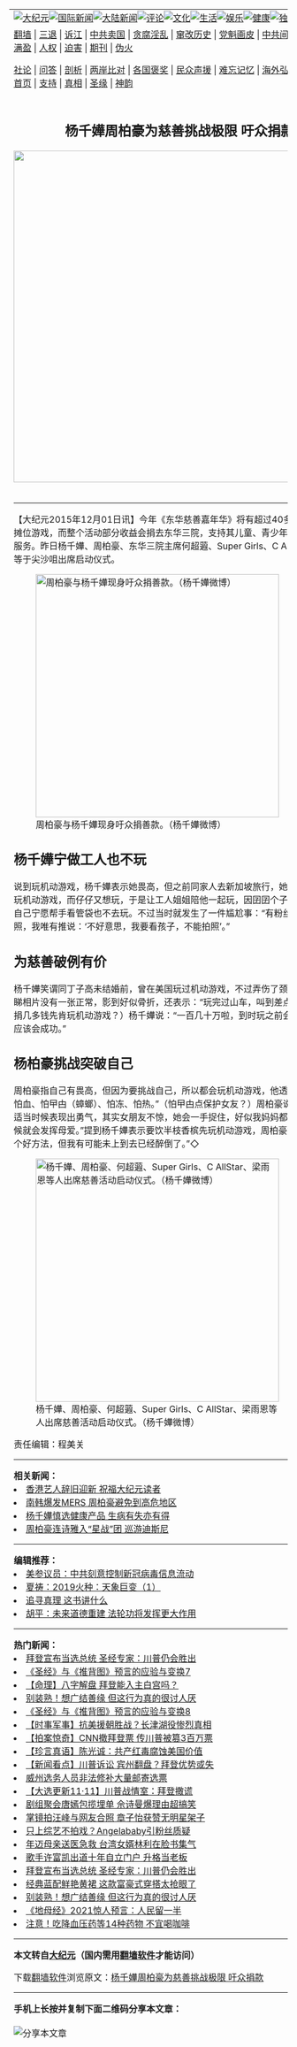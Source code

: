 <a name="1" id="1" target="_blank"></a><span id="1"></span>  <table align=center border="0"><tr><td colspan="2" valign=TOP><a href="/gb/nsc413.md#1"><img src="https://raw.githubusercontent.com/rnchof3247/www/master/t/djy/1.jpg" title="大纪元"></a><a href="/gb/n24hr.md#1"><img src="https://raw.githubusercontent.com/rnchof3247/www/master/t/djy/3.jpg" title="国际新闻"></a><a href="/gb/nsc413.md#1"><img src="https://raw.githubusercontent.com/rnchof3247/www/master/t/djy/4.jpg" title="大陆新闻"></a><a href="/gb/news392.md#1"><img src="https://raw.githubusercontent.com/rnchof3247/www/master/t/djy/5.jpg" title="评论"></a><a href="/gb/news2007.md#1"><img src="https://raw.githubusercontent.com/rnchof3247/www/master/t/djy/6.jpg" title="文化"></a><a href="/gb/news2008.md#1"><img src="https://raw.githubusercontent.com/rnchof3247/www/master/t/djy/7.jpg" title="生活"></a><a href="/gb/ncyule.md#1"><img src="https://raw.githubusercontent.com/rnchof3247/www/master/t/djy/8.jpg" title="娱乐"></a><a href="/gb/nsc1002.md#1"><img src="https://raw.githubusercontent.com/rnchof3247/www/master/t/djy/9.jpg" title="健康"><a href="/gb/nf6092.md#1"><img src="https://raw.githubusercontent.com/rnchof3247/www/master/t/djy/10a.jpg" title="独家"></a><a href="/gb/nf4514.md#1"><img src="https://raw.githubusercontent.com/rnchof3247/www/master/t/djy/12a.jpg" title="头条"></a></td></tr>  <tr><td colspan="2" valign=TOP><a target="_blank" href="https://github.com/bannedbook/fanqiang/wiki">翻墙</a> | <a target="_blank" href="/gb/nf5657.md#1">三退</a> | <a target="_blank" href="/gb/nf6124.md#1">诉江</a> | <a target="_blank" href="/gb/nf1176117.md#1">中共卖国</a> | <a target="_blank" href="/gb/nf5773.md#1">贪腐淫乱</a> | <a target="_blank" href="/gb/nf1176115.md#1">窜改历史</a> | <a target="_blank" href="/gb/nf1176107.md#1">党魁画皮</a> | <a target="_blank" href="/gb/nf1320400.md#1">中共间谍</a> | <a target="_blank" href="/gb/nf1176114.md#1">破坏传统</a> | <a target="_blank" href="https://github.com/fqnews/ntdtv/blob/master/gb/prog447_1.md#1">恶贯满盈</a> | <a target="_blank" href="/gb/ncid278.md#1">人权</a> | <a target="_blank" href="/gb/nf1176111.md#1">迫害</a> | <a target="_blank" href="https://gitlab.com/szzdlab/mh-qikan/blob/master/README.md#1">期刊</a> | <a target="_blank" href="/gb/nf5562.md#1">伪火</a></p>
<p><a target="_blank" href="/gb/9p.md#1">社论</a> | <a target="_blank" href="/gb/nf4378.md#1">问答</a> | <a target="_blank" href="/gb/nf5792.md#1">剖析</a> | <a target="_blank" href="/gb/nf5735.md#1">两岸比对</a> | <a target="_blank" href="/gb/nf6119.md#1">各国褒奖</a> | <a target="_blank" href="/gb/nf6120.md#1">民众声援</a> | <a target="_blank" href="/gb/nf1188594.md#1">难忘记忆</a> | <a target="_blank" href="/gb/nf3180.md#1">海外弘传</a> | <a target="_blank" href="/gb/nf5410.md#1">万人上访</a> | <a target="_blank" href="https://github.com/bannedbook/fanqiang/wiki">平台首页</a> | <a target="_blank" href="/gb/nf4386.md#1">支持</a> | <a target="_blank" href="/gb/nf4389.md#1">真相</a> | <a target="_blank" href="/gb/nf5790.md#1">圣缘</a> | <a target="_blank" href="/gb/nf4786.md#1">神韵</a></td></tr>  <tr><td valign=TOP width="626"><h2 align=center>杨千嬅周柏豪为慈善挑战极限 吁众捐款</h2>  <img width="600" src="https://i.epochtimes.com/assets/uploads/2020/11/joe-biden-dnm-djy-1104-320x200.jpg" />  <h6></h6>  <hr>  	<p>【大纪元2015年12月01日讯】今年《东华慈善嘉年华》将有超过40多款机动游戏及摊位游戏，而整个活动部分收益会捐去东华三院，支持其儿童、青少年及低收入家庭服务。昨日<ahref="/gb/tag/%E6%9D%A8%E5%8D%83%E5%AC%85.md#1">杨千嬅</a>、<ahref="/gb/tag/%E5%91%A8%E6%9F%8F%E8%B1%AA.md#1">周柏豪</a>、东华三院主席何超蕸、Super Girls、C AllStar、梁雨恩等于尖沙咀出席启动仪式。<br />  	<figure id="attachment_6536344" style="width: 440px" class="wp-caption aligncenter"><img src="https://i.epochtimes.com/assets/uploads/2015/12/1511301747571470.jpg" alt="周柏豪与杨千嬅现身吁众捐善款。（杨千嬅微博）" title="周柏豪与杨千嬅现身吁众捐善款。（杨千嬅微博）" width="440" b="661"  	class="size-large wp-image-6536344" /></a><figcaption class="wp-caption-text"><ahref="/gb/tag/%E5%91%A8%E6%9F%8F%E8%B1%AA.md#1">周柏豪</a>与<ahref="/gb/tag/%E6%9D%A8%E5%8D%83%E5%AC%85.md#1">杨千嬅</a>现身吁众捐善款。（杨千嬅微博）</figcaption></figure></p>
  <p><h2>杨千嬅宁做工人也不玩 </h2>  <p>说到玩机动游戏，杨千嬅表示她畏高，但之前同家人去新加坡旅行，她的老公很喜欢玩机动游戏，而仔仔又想玩，于是让工人姐姐陪他一起玩，因囝囝个子长得不高，而自己宁愿帮手看管袋也不去玩。不过当时就发生了一件尴尬事：“有粉丝过来希望合照，我唯有推说：‘不好意思，我要看孩子，不能拍照’。”</p>
  <p><h2>为慈善破例有价</h2>  <p>杨千嬅笑谓同丁子高未结婚前，曾在美国玩过机动游戏，不过弄伤了颈部，玩完出来睇相片没有一张正常，影到好似骨折，还表示：“玩完过山车，叫到差点失声。”（现在捐几多钱先肯玩机动游戏？）杨千嬅说：“一百几十万啦，到时玩之前会饮半枝香槟，应该会成功。”</p>
  <p><h2>杨柏豪挑战突破自己</h2>  <p>周柏豪指自己有畏高，但因为要挑战自己，所以都会玩机动游戏，他透露：“其实我都怕血、怕曱甴（蟑螂）、怕冻、怕热。”（怕曱甴点保护女友？）周柏豪说：“男人会在适当时候表现出勇气，其实女朋友不惊，她会一手捉住，好似我妈妈都不怕，这个时候就会发挥母爱。”提到杨千嬅表示要饮半枝香槟先玩机动游戏，周柏豪笑言：“都是一个好方法，但我有可能未上到去已经醉倒了。”◇</p>
  <figure id="attachment_6536353" style="width: 440px" class="wp-caption aligncenter"><img src="https://i.epochtimes.com/assets/uploads/2015/12/1511301747551470.jpg" alt="杨千嬅、周柏豪、何超蕸、Super Girls、C AllStar、梁雨恩等人出席慈善活动启动仪式。（杨千嬅微博）" title="杨千嬅、周柏豪、何超蕸、Super Girls、C AllStar、梁雨恩等人出席慈善活动启动仪式。（杨千嬅微博）" width="440" b="293"  	class="size-large wp-image-6536353" /></a><figcaption class="wp-caption-text">杨千嬅、周柏豪、何超蕸、Super Girls、C AllStar、梁雨恩等人出席慈善活动启动仪式。（杨千嬅微博）</figcaption></figure>  <p>责任编辑：程美关</p>
  	  <hr>      <strong>相关新闻：</strong>  <li><a href="/gb/15/2/18/n4369847.md#1">香港艺人辞旧迎新 祝福大纪元读者</a></li>  <li><a href="/gb/15/6/4/n4449842.md#1">南韩爆发MERS 周柏豪避免到高危地区</a></li>  <li><a href="/gb/15/6/23/n4463639.md#1">杨千嬅慎选健康产品 生病有失亦有得</a></li>  <li><a href="/gb/15/7/28/n4490534.md#1">周柏豪连诗雅入“星战”团 巡游迪斯尼</a></li>  <hr>      <strong>编辑推荐：</strong>  <li><a href="/gb/20/2/22/n11887949.md#1">美参议员：中共刻意控制新冠病毒信息流动</a></li>  <li><a href="/gb/19/8/10/n11444846.md#1" target="_blank">夏祷：2019火种：天象巨变（1）</a></li><li><a href="/gb/19/1/5/n10955468.md?dfh#1" target="_blank">追寻真理 这书讲什么</a></li><li><a href="/gb/19/7/26/n11412078.md#1" target="_blank">胡平：未来道德重建 法轮功将发挥更大作用</a></li>  <hr>    <strong>热门新闻：</strong>  <li><a href="/gb/20/11/11/n12540543.md#1">拜登宣布当选总统 圣经专家：川普仍会胜出</a></li>  <li><a href="/gb/20/9/30/n12442873.md#1">《圣经》与《推背图》预言的应验与变换7</a></li>  <li><a href="/gb/20/11/9/n12535003.md#1">【命理】八字解盘 拜登能入主白宫吗？</a></li>  <li><a href="/gb/20/10/31/n12514973.md#1">别装熟！想广结善缘 但这行为真的很讨人厌</a></li>  <li><a href="/gb/20/9/30/n12442899.md#1">《圣经》与《推背图》预言的应验与变换8</a></li>  <li><a href="/gb/20/11/12/n12545334.md#1">【时事军事】抗美援朝胜战？长津湖役惨烈真相</a></li>  <li><a href="/gb/20/11/12/n12542919.md#1">【拍案惊奇】CNN撤拜登票 传川普被篡3百万票</a></li>  <li><a href="/gb/20/11/12/n12544499.md#1">【珍言真语】陈光诚：共产红毒腐蚀美国价值</a></li>  <li><a href="/gb/20/11/10/n12540069.md#1">【新闻看点】川普诉讼 宾州翻盘？拜登优势或失</a></li>  <li><a href="/gb/20/11/11/n12540697.md#1">威州选务人员非法修补大量邮寄选票</a></li>  <li><a href="/gb/20/11/11/n12541288.md#1">【大选更新11·11】川普战情室：拜登撒谎</a></li>  <li><a href="/gb/20/11/11/n12540193.md#1">剧组聚会唐嫣包揽埋单 佘诗曼爆理由超搞笑</a></li>  <li><a href="/gb/20/11/10/n12537504.md#1">掌镜拍汪峰与网友合照 章子怡获赞无明星架子</a></li>  <li><a href="/gb/20/11/11/n12542395.md#1">只上综艺不拍戏？Angelababy引粉丝质疑</a></li>  <li><a href="/gb/20/11/10/n12539867.md#1">年迈母亲送医急救 台湾女婿林利在脸书集气</a></li>  <li><a href="/gb/20/11/10/n12538157.md#1">歌手许富凯出道十年自立门户 升格当老板</a></li>  <li><a href="/gb/20/11/11/n12540543.md#1">拜登宣布当选总统 圣经专家：川普仍会胜出</a></li>  <li><a href="/gb/20/11/8/n12534067.md#1">经典蓝配鲜艳黄裙 这款富豪式穿搭太抢眼了</a></li>  <li><a href="/gb/20/10/31/n12514973.md#1">别装熟！想广结善缘 但这行为真的很讨人厌</a></li>  <li><a href="/gb/20/11/3/n12521804.md#1">《地母经》2021惊人预言：人民留一半</a></li>  <li><a href="/gb/20/11/9/n12536429.md#1">注意！吃降血压药等14种药物 不宜喝咖啡</a></li>  <hr>    <strong>本文转自<a href="https://www.epochtimes.com">大纪元</a>（国内需用<a href="https://github.com/bannedbook/fanqiang/wiki">翻墙软件</a>才能访问）</strong><p>下载<a href="https://github.com/bannedbook/fanqiang/wiki">翻墙软件</a>浏览原文：<a href="https://www.epochtimes.com/gb/15/12/1/n4585377.htm">杨千嬅周柏豪为慈善挑战极限 吁众捐款</a></p>
<hr>    <strong>手机上长按并复制下面二维码分享本文章：</strong><br><br><img src="https://chart.apis.google.com/chart?cht=qr&chs=240x240&choe=UTF-8&chld=M|2&chl=/gb/15/12/1/n4585377.md%231" title="分享本文章"></td><td valign=TOP><a href="/gb/16/1/21/n4622075.md?dfh#1" target="_blank"><img src="https://raw.githubusercontent.com/rnchof3247/djy/master/gb/300/wei-f1.jpg" title="中共的伪火骗局"  alt="中共的伪火骗局"></a><br><a href="https://github.com/rnchof3247/www/blob/master/README.md?dfh#9" target="_blank"><img src="https://raw.githubusercontent.com/rnchof3247/djy/master/gb/300/yong-h.jpg" title="永恒的见证"  alt="永恒的见证"></a><br><a href="/gb/13/9/29/n3974789.md?dfh#1" target="_blank"><img src="https://raw.githubusercontent.com/rnchof3247/djy/master/gb/300/shang-lnz.jpg" title="善良女子被中共投男牢"  alt="善良女子被中共投男牢"></a><br><a href="/gb/16/3/16/n4663449.md?dfh#1" target="_blank"><img src="https://raw.githubusercontent.com/rnchof3247/djy/master/gb/300/huo-z3.jpg" title="警卫目击活摘器官"  alt="警卫目击活摘器官"></a><br><a href="/gb/16/8/7/n8177641.md?dfh#1" target="_blank"><img src="https://raw.githubusercontent.com/rnchof3247/djy/master/gb/300/huo-z4.jpg" title="证人描述活摘恐怖"  alt="证人描述活摘恐怖"></a><br><a href="/gb/10/4/19/n2881569.md?dfh#1" target="_blank"><img src="https://raw.githubusercontent.com/rnchof3247/djy/master/gb/300/huo-z1.jpg" title="揭开活摘器官黑幕"  alt="揭开活摘器官黑幕"></a><br><a href="/gb/10/11/7/n3077476.md?dfh#1" target="_blank"><img src="https://raw.githubusercontent.com/rnchof3247/djy/master/gb/300/ma-ks.jpg" title="马克思的成魔之路"  alt="马克思的成魔之路"></a><br><a href="/gb/14/6/9/n4173977.md?dfh#1" target="_blank"><img src="https://raw.githubusercontent.com/rnchof3247/djy/master/gb/300/chang-zs.jpg" title="藏字石 蕴天机"  alt="藏字石 蕴天机"></a><br><a href="/gb/18/5/10/n10381511.md?dfh#1" target="_blank"><img src="https://raw.githubusercontent.com/rnchof3247/djy/master/gb/300/st1.jpg" title="关注3亿人三退"  alt="关注3亿人三退"></a><br><a href="/gb/18/3/21/n10237682.md?dfh#1" target="_blank"><img src="https://raw.githubusercontent.com/rnchof3247/djy/master/gb/300/jie-t.jpg" title="解体中共复兴中华"  alt="解体中共复兴中华"></a><br><a href="/gb/9/2/9/n2422991.md?dfh#1" target="_blank"><img src="https://raw.githubusercontent.com/rnchof3247/djy/master/gb/300/gao-zs.jpg" title="中共迫害良心律师"  alt="中共迫害良心律师"></a><br><a href="/gb/18/12/9/n10900044.md?dfh#1" target="_blank"><img src="https://raw.githubusercontent.com/rnchof3247/djy/master/gb/300/sj1.jpg" title="303万人举报江泽民"  alt="303万人举报江泽民"></a><br><a href="/gb/18/8/28/n10672014.md?dfh#1" target="_blank"><img src="https://raw.githubusercontent.com/rnchof3247/djy/master/gb/300/sj2.jpg" title="这些官员为何起诉江泽民"  alt="这些官员为何起诉江泽民"></a><br><a href="/gb/8/12/18/n2367165.md?dfh#1" target="_blank"><img src="https://raw.githubusercontent.com/rnchof3247/djy/master/gb/300/liangan.jpg" title="海峡两岸的强烈对比"  alt="海峡两岸的强烈对比"></a><br><a href="/gb/15/12/10/n4593139.md?dfh#1" target="_blank"><img src="https://raw.githubusercontent.com/rnchof3247/djy/master/gb/300/jia-ndzl.jpg" title="加拿大总理的贺信"  alt="加拿大总理的贺信"></a><br><a href="/gb/11/6/17/n3289382.md?dfh#1" target="_blank"><img src="https://raw.githubusercontent.com/rnchof3247/djy/master/gb/300/xiao-wd.jpg" title="探寻真相兼听则明"  alt="探寻真相兼听则明"></a><br><a href="/gb/18/10/27/n10812623.md?dfh#1" target="_blank"><img src="https://raw.githubusercontent.com/rnchof3247/djy/master/gb/300/yindu.jpg" title="印度媒体报道东方"  alt="印度媒体报道东方"></a><br><a href="/gb/18/6/9/n10469652.md?dfh#1" target="_blank"><img src="https://raw.githubusercontent.com/rnchof3247/djy/master/gb/300/xie-j.jpg" title="不一样的海外校园"  alt="不一样的海外校园"></a><br><a href="/gb/7/4/5/n1669415.md?dfh#1" target="_blank"><img src="https://raw.githubusercontent.com/rnchof3247/djy/master/gb/300/li-up.jpg" title="从大师到徒弟的传奇"  alt="从大师到徒弟的传奇"></a><br><a href="/gb/17/5/26/n9191512.md?dfh#1" target="_blank"><img src="https://raw.githubusercontent.com/rnchof3247/djy/master/gb/300/zfl2.jpg" title="亿万人与东方一本奇书"  alt="亿万人与东方一本奇书"></a><br><a href="/gb/13/11/27/n4020290.md?dfh#1" target="_blank"><img src="https://raw.githubusercontent.com/rnchof3247/djy/master/gb/300/zhen-h.jpg" title="大陆见不到的震撼场面"  alt="大陆见不到的震撼场面"></a><br><a href="/gb/15/7/17/n4482910.md?dfh#1" target="_blank"><img src="https://raw.githubusercontent.com/rnchof3247/djy/master/gb/300/dalu-sk.jpg" title="人心向善 大陆当初盛况"  alt="人心向善 大陆当初盛况"></a><br><a href="/gb/19/1/5/n10955468.md?dfh#1" target="_blank"><img src="https://raw.githubusercontent.com/rnchof3247/djy/master/gb/300/zfl1.jpg" title="追寻真理 这书讲什么"  alt="追寻真理 这书讲什么"></a><br><a href="https://github.com/bannedbook/fanqiang/wiki" target="_blank"><img src="https://raw.githubusercontent.com/rnchof3247/djy/master/gb/300/fq1.jpg" title="下载免费翻墙软件"  alt="下载免费翻墙软件"></a><br></td></tr></table>